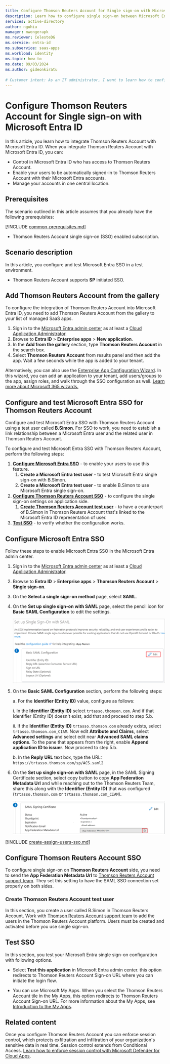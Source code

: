 ```yaml
---
title: Configure Thomson Reuters Account for Single sign-on with Microsoft Entra ID
description: Learn how to configure single sign-on between Microsoft Entra ID and Thomson Reuters Account.
services: active-directory
author: nguhiu
manager: mwongerapk
ms.reviewer: CelesteDG
ms.service: entra-id
ms.subservice: saas-apps
ms.workload: identity
ms.topic: how-to
ms.date: 09/03/2024
ms.author: gideonkiratu

# Customer intent: As an IT administrator, I want to learn how to configure single sign-on between Microsoft Entra ID and Directory Services so that I can control who has access to Directory Services, enable automatic sign-in with Microsoft Entra accounts, and manage my accounts in one central location.
---
```


# Configure Thomson Reuters Account for Single sign-on with Microsoft Entra ID

In this article,  you learn how to integrate Thomson Reuters Account with Microsoft Entra ID. When you integrate Thomson Reuters Account with Microsoft Entra ID, you can:

* Control in Microsoft Entra ID who has access to Thomson Reuters Account.
* Enable your users to be automatically signed-in to Thomson Reuters Account with their Microsoft Entra accounts.
* Manage your accounts in one central location.

## Prerequisites
The scenario outlined in this article assumes that you already have the following prerequisites:

[!INCLUDE [common-prerequisites.md](~/identity/saas-apps/includes/common-prerequisites.md)]
* Thomson Reuters Account single sign-on (SSO) enabled subscription.

## Scenario description

In this article,  you configure and test Microsoft Entra SSO in a test environment.

* Thomson Reuters Account supports **SP** initiated SSO.

## Add Thomson Reuters Account from the gallery

To configure the integration of Thomson Reuters Account into Microsoft Entra ID, you need to add Thomson Reuters Account from the gallery to your list of managed SaaS apps.

1. Sign in to the [Microsoft Entra admin center](https://entra.microsoft.com) as at least a [Cloud Application Administrator](~/identity/role-based-access-control/permissions-reference.md#cloud-application-administrator).
1. Browse to **Entra ID** > **Enterprise apps** > **New application**.
1. In the **Add from the gallery** section, type **Thomson Reuters Account** in the search box.
1. Select **Thomson Reuters Account** from results panel and then add the app. Wait a few seconds while the app is added to your tenant.

Alternatively, you can also use the [Enterprise App Configuration Wizard](https://portal.office.com/AdminPortal/home?Q=Docs#/azureadappintegration). In this wizard, you can add an application to your tenant, add users/groups to the app, assign roles, and walk through the SSO configuration as well. [Learn more about Microsoft 365 wizards.](/microsoft-365/admin/misc/azure-ad-setup-guides)

## Configure and test Microsoft Entra SSO for Thomson Reuters Account

Configure and test Microsoft Entra SSO with Thomson Reuters Account using a test user called **B.Simon**. For SSO to work, you need to establish a link relationship between a Microsoft Entra user and the related user in Thomson Reuters Account.

To configure and test Microsoft Entra SSO with Thomson Reuters Account, perform the following steps:

1. **[Configure Microsoft Entra SSO](#configure-microsoft-entra-sso)** - to enable your users to use this feature.
    1. **Create a Microsoft Entra test user** - to test Microsoft Entra single sign-on with B.Simon.
    1. **Create a Microsoft Entra test user** - to enable B.Simon to use Microsoft Entra single sign-on.
1. **[Configure Thomson Reuters Account SSO](#configure-thomson-reuters-account-sso)** - to configure the single sign-on settings on application side.
    1. **[Create Thomson Reuters Account test user](#create-thomson-reuters-account-test-user)** - to have a counterpart of B.Simon in Thomson Reuters Account that's linked to the Microsoft Entra ID representation of user.
1. **[Test SSO](#test-sso)** - to verify whether the configuration works.

## Configure Microsoft Entra SSO

Follow these steps to enable Microsoft Entra SSO in the Microsoft Entra admin center.

1. Sign in to the [Microsoft Entra admin center](https://entra.microsoft.com) as at least a [Cloud Application Administrator](~/identity/role-based-access-control/permissions-reference.md#cloud-application-administrator).
1. Browse to **Entra ID** > **Enterprise apps** > **Thomson Reuters Account** > **Single sign-on**.
1. On the **Select a single sign-on method** page, select **SAML**.
1. On the **Set up single sign-on with SAML** page, select the pencil icon for **Basic SAML Configuration** to edit the settings.

   ![Screenshot shows how to edit Basic SAML Configuration.](common/edit-urls.png "Basic Configuration")

1. On the **Basic SAML Configuration** section, perform the following steps:

    a. For the **Identifier (Entity ID)** value, configure as follows:
    
    i. In the **Identifier (Entity ID)** select `trtasso.thomson.com`. And if that Identifier (Entity ID) doesn't exist, add that and proceed to step 5.b.

    ii. If the **Identifier (Entity ID)** `trtasso.thomson.com` already exists, select `trtasso.thomson.com_CIAM`. Now edit **Attribute and Claims**, select **Advanced settings** and select edit near **Advanced SAML claims options**. To the pane that appears from the right, enable **Append application ID to issuer**. Now proceed to step 5.b.

    b. In the **Reply URL** text box, type the URL:
    `https://trtasso.thomson.com/sp/ACS.saml2`

1. On the **Set up single sign-on with SAML** page, in the SAML Signing Certificate section, select copy button to copy **App Federation Metadata Url** and while reaching out to the Thomson Reuters Team, share this along with the **Identifier (Entity ID)** that was configured (`trtasso.thomson.com` or `trtasso.thomson.com_CIAM`).

	![Screenshot shows the Certificate download link.](common/copy-metadataurl.png "Certificate")

[!INCLUDE [create-assign-users-sso.md](~/identity/saas-apps/includes/create-assign-users-sso.md)]

## Configure Thomson Reuters Account SSO

To configure single sign-on on **Thomson Reuters Account** side, you need to send the **App Federation Metadata Url** to [Thomson Reuters Account support team](mailto:customer.sso@thomsonreuters.com). They set this setting to have the SAML SSO connection set properly on both sides.

### Create Thomson Reuters Account test user

In this section, you create a user called B.Simon in Thomson Reuters Account. Work with [Thomson Reuters Account support team](mailto:customer.sso@thomsonreuters.com) to add the users in the Thomson Reuters Account platform. Users must be created and activated before you use single sign-on.

## Test SSO 

In this section, you test your Microsoft Entra single sign-on configuration with following options.
 
* Select **Test this application** in Microsoft Entra admin center. this option redirects to Thomson Reuters Account Sign-on URL where you can initiate the login flow.
 
* You can use Microsoft My Apps. When you select the Thomson Reuters Account tile in the My Apps, this option redirects to Thomson Reuters Account Sign-on URL. For more information about the My Apps, see [Introduction to the My Apps](https://support.microsoft.com/account-billing/sign-in-and-start-apps-from-the-my-apps-portal-2f3b1bae-0e5a-4a86-a33e-876fbd2a4510).

## Related content

Once you configure Thomson Reuters Account you can enforce session control, which protects exfiltration and infiltration of your organization's sensitive data in real time. Session control extends from Conditional Access. [Learn how to enforce session control with Microsoft Defender for Cloud Apps](/cloud-app-security/proxy-deployment-any-app).